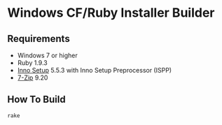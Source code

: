 Windows CF/Ruby Installer Builder
==================================

Requirements
----------------------------------

* Windows 7 or higher
* Ruby 1.9.3
* [Inno Setup](http://www.jrsoftware.org/isinfo.php) 5.5.3 with Inno Setup Preprocessor (ISPP)
* [7-Zip](http://www.7-zip.org/) 9.20


How To Build
------------

```
rake
```
